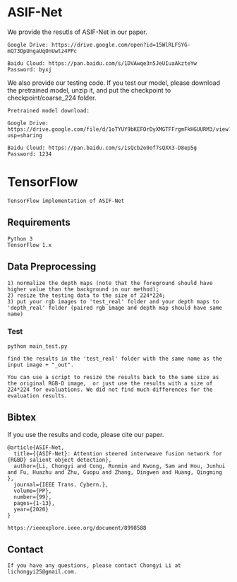 # ASIF-Net

We provide the resutls of ASIF-Net in our paper. 
```
Google Drive: https://drive.google.com/open?id=15WlRLFSYG-mQ73DpUngaUqOnUwtz4PPc

Baidu Cloud: https://pan.baidu.com/s/1DVAwqe3n5JeUIuaAkzteYw  Password: byxj
```

We also provide our testing code. If you test our model, please download the pretrained model, unzip it, and put the checkpoint to checkpoint/coarse_224 folder.
```
Pretrained model download:

Google Drive: https://drive.google.com/file/d/1oTYUY9bKEFOrDyXMGTFFrgmFkHGUURM3/view?usp=sharing

Baidu Cloud: https://pan.baidu.com/s/1sQcb2o0of7sQXX3-D8ep5g  Password: 1234
```

# TensorFlow
```
TensorFlow implementation of ASIF-Net
```
## Requirements
```
Python 3
TensorFlow 1.x
```

## Data Preprocessing
```
1) normalize the depth maps (note that the foreground should have higher value than the background in our method);
2) resize the testing data to the size of 224*224;
3) put your rgb images to 'test_real' folder and your depth maps to 'depth_real' folder (paired rgb image and depth map should have same name)
```


### Test
```
python main_test.py

find the results in the 'test_real' folder with the same name as the input image + "_out".

You can use a script to resize the results back to the same size as the original RGB-D image,  or just use the results with a size of 224*224 for evaluations. We did not find much differences for the evaluation results.
```

## Bibtex


If you use the results and code, please cite our paper.
```
@article{ASIF-Net,
  title={{ASIF-Net}: Attention steered interweave fusion network for {RGBD} salient object detection},
  author={Li, Chongyi and Cong, Runmin and Kwong, Sam and Hou, Junhui and Fu, Huazhu and Zhu, Guopu and Zhang, Dingwen and Huang, Qingming },
  journal={IEEE Trans. Cybern.},
  volume={PP},
  number={99},
  pages={1-13},
  year={2020}
}

https://ieeexplore.ieee.org/document/8998588
```
## Contact
```
If you have any questions, please contact Chongyi Li at lichongyi25@gmail.com.
```
